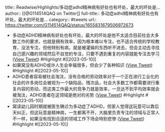 title:: Readwise/Highlights/多动症adhd精神病有好处也有坏处，最大的坏处是...
author:: [[@G114514QAQ on Twitter]]
full-title:: 多动症adhd精神病有好处也有坏处，最大的坏处是...
category:: #tweets
url:: https://twitter.com/G114514QAQ/status/1655831679506972673

- 多动症ADHD精神病有好处也有坏处，最大的坏处是他不太适合目前社会大多数工作的要求，也就是拥有效率，因为根本难以专注，也不适合传统的学校教育，没法专注，但他特别有病，就是被灌输的东西听不进去，但会主动去寻找自己感兴趣的领域然后不自觉的专注，只要不遇到重复的内容就能专注去学习 ([View Tweet](https://twitter.com/G114514QAQ/status/1655831679506972673)) #Highlight #[[2023-05-10]]
- 如果窝没有ADHD或许人生会幸福很多，但会少了各种知识 ([View Tweet](https://twitter.com/G114514QAQ/status/1655832420019732480)) #Highlight #[[2023-05-10]]
- ADHD患者容易被社会淘汰，没有合格的劳动效率对于一个正在进行工业化的社会的许多岗位会被视为一个缺陷品，残次品，社会大多数工作都需要进行重复内容的劳动，而这类工作最大的竞争力就是效率，一旦达不到平均效率就会被淘汰，ADHD患者在这领域是绝对的劣势 ([View Tweet](https://twitter.com/G114514QAQ/status/1655834086781644805)) #Highlight #[[2023-05-10]]
- 窝读幼儿园时期就被医生确诊为多动症了ADHD，但家人觉得这玩意可以靠后天纠正，但这玩意是精神病，一生都离不开，大脑里负责专注的领域与正常人不一样，如果没有找到合适的领域工作下场会特别悲惨 ([View Tweet](https://twitter.com/G114514QAQ/status/1655834976515166208)) #Highlight #[[2023-05-10]]